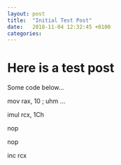 ```yaml
---
layout: post
title:  "Initial Test Post"
date:   2018-11-04 12:32:45 +0100
categories:
---
```


# Here is a test post

Some code below...
<div class="code">
  <p>mov rax, 10 ; uhm ...</p>
  <p>imul rcx, 1Ch</p>
  <p>nop</p>
  <p>nop</p>
  <p>inc rcx</p>
</div>
